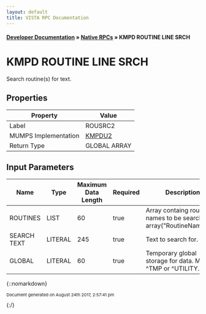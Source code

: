 ```yaml
---
layout: default
title: VISTA RPC Documentation
---
```


#### [Developer Documentation](../index) &#187; [Native RPCs](TableOfContents) &#187; KMPD ROUTINE LINE SRCH<br/>
# KMPD ROUTINE LINE SRCH

Search routine(s) for text.

## Properties

Property | Value
--- | ---
Label | ROUSRC2
MUMPS Implementation | [KMPDU2](http://code.osehra.org/dox/Routine_KMPDU2_source.html)
Return Type | GLOBAL ARRAY


## Input Parameters

Name | Type | Maximum Data Length | Required | Description
--- | --- | --- | --- | ---
ROUTINES | LIST | 60 | true | Array containg routine names to be searched.        array(&quot;RoutineName&quot;)&#x3D;&quot;&quot;
SEARCH TEXT | LITERAL | 245 | true | Text to search for.
GLOBAL | LITERAL | 60 | true | Temporary global storage for data.  Must be ^TMP or ^UTILITY.



{::nomarkdown} <br/><p style="font-size: 11px">Document generated on August 24th 2017, 2:57:41 pm</p>{:/}